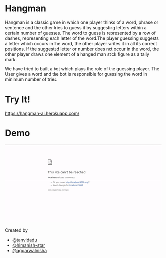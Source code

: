 # Hangman
Hangman is a classic game in which one player thinks of a word, phrase or sentence and the other tries to guess it by suggesting letters within a certain number of guesses. The word to guess is represented by a row of dashes, representing each letter of the word.The player  guessing suggests a letter which occurs in the word, the other player writes it in all its correct positions. If the suggested letter or number does not occur in the word, the other player draws one element of a hanged man stick figure as a tally mark.

We have tried to built a bot which plays the role of the guessing player. The User gives a word and the bot is responsible for guessing the word in minimum number of tries.

# Try It!

https://hangman-ai.herokuapp.com/

# Demo
<img src="/gif/ezgif.com-video-to-gif.gif" />

Created by 
 - [@tanvidadu](https://github.com/tanvidadu) 
 - [@himanish-star](https://github.com/himanish-star) 
 - [@aggarwalnisha](https://github.com/aggarwalnisha)
